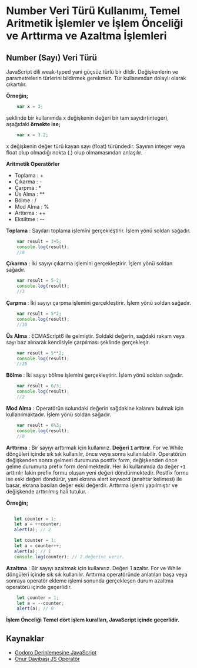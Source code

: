 # Number Veri Türü Kullanımı, Temel Aritmetik İşlemler ve İşlem Önceliği ve Arttırma ve Azaltma İşlemleri

## Number (Sayı) Veri Türü
JavaScript dili weak-typed yani güçsüz türlü bir dildir. Değişkenlerin ve parametrelerin türlerini bildirmek gerekmez. 
Tür kullanımdan dolaylı olarak çıkartılır.

**Örneğin;**
```JavaScript
    var x = 3;
```
şeklinde bir kullanımda x değişkenin değeri bir tam sayıdır(integer), aşağıdaki **örnekte ise;**

```JavaScript
    var x = 3.2;
```
x değişkenin değer türü kayan sayı (float) türündedir. Sayının integer veya float olup olmadığı nokta (.) olup olmamasından anlaşılır.

**Aritmetik Operatörler**
- Toplama  : +
- Çıkarma  : -
- Çarpma   : *
- Üs Alma  : **
- Bölme    : /
- Mod Alma : %
- Arttırma : ++
- Eksiltme : --

**Toplama** : Sayıları toplama işlemini gerçekleştirir. İşlem yönü soldan sağadır.

```JavaScript
    var result = 3+5;
    console.log(result);
    //8 
```

**Çıkarma** : İki sayıyı çıkarma işlemini gerçekleştirir. İşlem yönü soldan sağadır.
```JavaScript
    var result = 5-2;
    console.log(result);
    //3
```

**Çarpma** : İki sayıyı çarpma işlemini gerçekleştirir. İşlem yönü soldan sağadır.
```JavaScript
    var result = 5*2;
    console.log(result);
    //10
```

**Üs Alma** : ECMAScript6 ile gelmiştir. Soldaki değerin, sağdaki rakam veya sayı baz alınarak kendisiyle çarpılması şeklinde gerçekleşir.
```JavaScript
    var result = 5**2;
    console.log(result);
    //25  
```

**Bölme** : İki sayıyı bölme işlemini gerçekleştirir. İşlem yönü soldan sağadır.
```JavaScript
    var result = 6/3;
    console.log(result);
    //2
```

**Mod Alma** : Operatörün solundaki değerin sağdakine kalanını bulmak için kullanılmaktadır. İşlem yönü soldan sağadır.
```JavaScript
    var result = 6%3;
    console.log(result);
    //0
```

**Arttırma** : Bir sayıyı arttırmak için kullanırız. **Değeri `1` arttırır**. For ve While döngüleri içinde sık sık kullanılır, önce veya sonra kullanılabilir. Operatörün değişkenden sonra gelmesi durumuna postfix form, değişkenden önce gelme durumuna prefix form denilmektedir. Her iki kullanımda da değer `+1` arttırılır lakin prefix formu oluşan yeni değeri döndürmektedir. Postfix formu ise eski değeri döndürür, yani ekrana alert keyword (anahtar kelimesi) ile basar, ekrana basılan değer eski değerdir. Arttırma işlemi yapılmıştır ve değişkende arttırılmış hali tutulur.

**Örneğin;**
```JavaScript

   let counter = 1;
   let a = ++counter;
   alert(a); // 2

   let counter = 1;
   let a = counter++; 
   alert(a); // 1
   console.log(counter); // 2 değerini verir.

```

**Azaltma** : Bir sayıyı azaltmak için kullanırız. Değeri 1 azaltır. For ve While döngüleri içinde sık sık kullanılır. Arttırma operatöründe anlatılan başa veya sonraya operatör ekleme işlemi sonunda gerçekleşen durum azaltma operatörü içinde geçerlidir.
```JavaScript
    let counter = 1;
    let a = --counter;
    alert(a); // 0
```

**İşlem Önceliği**
**Temel dört işlem kuralları, JavaScript içinde geçerlidir.**

## Kaynaklar
- [Godoro Derinlemesine JavaScript](https://books.google.com.tr/books/about/Derinlemesine_JavaScript.html?id=qy6DDwAAQBAJ&printsec=frontcover&source=kp_read_button&redir_esc=y#v=onepage&q&f=false)
- [Onur Dayıbaşı JS Operatör](https://medium.com/frontend-development-with-js/js-operator-6c4a13a1743)
